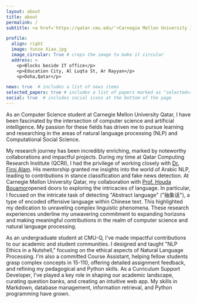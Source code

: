 ```yaml
---
layout: about
title: about
permalink: /
subtitle: <a href='https://qatar.cmu.edu/'>Carnegie Mellon University In Qatar</a>.

profile:
  align: right
  image: Yunze Xiao.jpg
  image_circular: True # crops the image to make it circular
  address: >
    <p>Blocks beside IT office</p>
    <p>Education City, Al Luqta St, Ar Rayyan</p>
    <p>Doha,Qatar</p>

news: true  # includes a list of news items
selected_papers: true # includes a list of papers marked as "selected={true}"
social: true  # includes social icons at the bottom of the page
---
```


As an Computer Science student at Carnegie Mellon University Qatar, I have been fascinated by the intersection of computer science and artificial intelligence. My passion for these fields has driven me to pursue learning and researching in the areas of natural language processing (NLP) and Computational Social Science.

My research journey has been incredibly enriching, marked by noteworthy collaborations and impactful projects. During my time at Qatar Computing Research Institute (QCRI), I had the privilege of working closely with [Dr. Firoj Alam](https://firojalam.one/). His mentorship granted me insights into the world of Arabic NLP, leading to contributions in stance classification and fake news detection. At Carnegie Mellon University Qatar, my collaboration with [Prof. Houda Bouamor](https://www.andrew.cmu.edu/user/hbouamor/)opened doors to exploring the intricacies of language. In particular, I focused on the intricate task of detecting "Abstract language" ("抽象话"), a type of encoded offensive language within Chinese text. This highlighted my dedication to unraveling complex linguistic phenomena. These research experiences underline my unwavering commitment to expanding horizons and making meaningful contributions in the realm of computer science and natural language processing.

As an undergraduate student at CMU-Q, I've made impactful contributions to our academic and student communities. I designed and taught "NLP Ethics in a Nutshell," focusing on the ethical aspects of Natural Language Processing. I'm also a committed Course Assistant, helping fellow students grasp complex concepts in 15-110, offering detailed assignment feedback, and refining my pedagogical and Python skills. As a Curriculum Support Developer, I've played a key role in shaping our academic landscape, curating question banks, and creating an intuitive web app. My skills in Markdown, database management, information retrieval, and Python programming have grown. 



